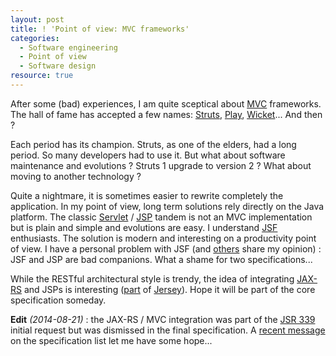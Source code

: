 ```yaml
--- 
layout: post 
title: ! 'Point of view: MVC frameworks'
categories:
  - Software engineering
  - Point of view
  - Software design
resource: true
---
```

<p>
	After some (bad) experiences, I am quite sceptical about <a
		href="http://en.wikipedia.org/wiki/Model%E2%80%93view%E2%80%93controller">MVC</a>
	frameworks.	The hall of fame has accepted a few names: <a
		href="http://struts.apache.org/">Struts</a>, <a
		href="http://www.playframework.com/">Play</a>, <a
		href="https://wicket.apache.org/">Wicket</a>... And then ?
</p>
<p>
	Each period has its champion. Struts, as one of the elders, had a
	long period. So many developers had to use it. But what about software
	maintenance and evolutions ? Struts 1 upgrade to
	version 2 ? What about moving to another technology ?
</p>
<p>
	Quite a nightmare, it is sometimes easier to rewrite completely
	the application. In my point of view, long term solutions rely directly on the
	Java platform. The classic <a
		href="https://jcp.org/aboutJava/communityprocess/final/jsr315/">Servlet</a>
	/ <a href="https://jcp.org/aboutJava/communityprocess/final/jsr245/">JSP</a>&nbsp;tandem
	is not an MVC implementation but is plain and simple and evolutions are
	easy. I understand <a href="https://jcp.org/en/jsr/detail?id=314">JSF</a>
	enthusiasts. The solution is modern and interesting on a productivity
	point of view. I have a personal problem with JSF (and <a
		href="http://www.youtube.com/watch?v=9ei-rbULWoA#t=47m">others</a>
	share my opinion) : JSF and JSP are bad companions. What a shame for
	two specifications...
</p>
<p>
	While the RESTful architectural style is trendy, the idea of
	integrating <a href="https://www.jcp.org/en/jsr/detail?id=339">JAX-RS</a>
	and JSPs is interesting (<a
		href="https://jersey.java.net/documentation/latest/mvc.html">part</a>
	of <a href="https://jersey.java.net/">Jersey</a>). Hope it will be part of the core specification someday.
</p>
<p>
	<b>Edit</b> <em>(2014-08-21)</em> : the JAX-RS / MVC integration was part of the 
	<a href="https://jcp.org/en/jsr/detail?id=339">JSR 339</a> initial request but was dismissed in the final specification. 
	A <a href="https://java.net/projects/jax-rs-spec/lists/users/archive/2014-08/message/16">recent message</a> on the 
	specification list let me have some hope...
</p>